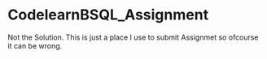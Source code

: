 # CodelearnBSQL_Assignment
Not the Solution. This is just a place I use to submit Assignmet so ofcourse it can be wrong.
